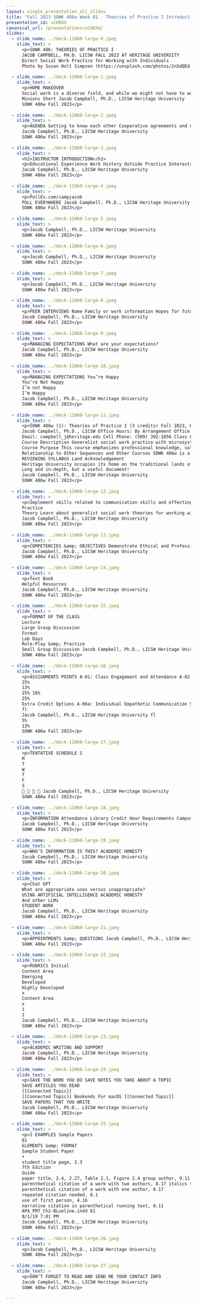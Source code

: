 ```yaml
---
layout: single_presentation_all_slides
title: "Fall 2023 SOWK 486w Week 01 - Theories of Practice I Introduction"
presentation_id: uCH8Xd
canonical_url: /presentations/uCH8Xd/
slides:
  - slide_name: ../deck-11060-large-0.jpeg
    slide_text: >
      <p>SOWK 486: THEORIES OF PRACTICE I
      JACOB CAMPBELL, PH.D. LICSW FALL 2023 AT HERITAGE UNIVERSITY
      Direct Social Work Practice for Working with Individuals
      Photo by Susan Holt Simpson (https://unsplash.com/photos/2nSdQEd-Exc )</p>
      
  - slide_name: ../deck-11060-large-1.jpeg
    slide_text: >
      <p>HOME MAKEOVER
      Social work is a diverse field, and while we might not have to work with criminal masterminds like Gru, it’s my hope that this course will give us the skills to follow up with clients of all types.
      Minions Short Jacob Campbell, Ph.D., LICSW Heritage University
      SOWK 486w Fall 2023</p>
      
  - slide_name: ../deck-11060-large-2.jpeg
    slide_text: >
      <p>AGENDA Getting to know each other Cooperative agreements and norms The look and feel of this learning environment Academic writing
      Jacob Campbell, Ph.D., LICSW Heritage University
      SOWK 486w Fall 2023</p>
      
  - slide_name: ../deck-11060-large-3.jpeg
    slide_text: >
      <h2>INSTRUCTOR INTRODUCTION</h2>
      <p>Educational Experience Work History Outside Practice Interests CALL ME JACOB He, Him, His
      Jacob Campbell, Ph.D., LICSW Heritage University
      SOWK 486w Fall 2023</p>
      
  - slide_name: ../deck-11060-large-4.jpeg
    slide_text: >
      <p>PollEv.com/campjacob
      POLL EVERYWHERE Jacob Campbell, Ph.D., LICSW Heritage University
      SOWK 486w Fall 2023</p>
      
  - slide_name: ../deck-11060-large-5.jpeg
    slide_text: >
      <p>Jacob Campbell, Ph.D., LICSW Heritage University
      SOWK 486w Fall 2023</p>
      
  - slide_name: ../deck-11060-large-6.jpeg
    slide_text: >
      <p>Jacob Campbell, Ph.D., LICSW Heritage University
      SOWK 486w Fall 2023</p>
      
  - slide_name: ../deck-11060-large-7.jpeg
    slide_text: >
      <p>Jacob Campbell, Ph.D., LICSW Heritage University
      SOWK 486w Fall 2023</p>
      
  - slide_name: ../deck-11060-large-8.jpeg
    slide_text: >
      <p>PEER INTERVIEWS Name Family or work information Hopes for future career Secret talent, hobby, or interesting fact
      Jacob Campbell, Ph.D., LICSW Heritage University
      SOWK 486w Fall 2023</p>
      
  - slide_name: ../deck-11060-large-9.jpeg
    slide_text: >
      <p>MANAGING EXPECTATIONS What are your expectations?
      Jacob Campbell, Ph.D., LICSW Heritage University
      SOWK 486w Fall 2023</p>
      
  - slide_name: ../deck-11060-large-10.jpeg
    slide_text: >
      <p>MANAGING EXPECTATIONS You’re Happy
      You’re Not Happy
      I’m not Happy
      I’m Happy
      Jacob Campbell, Ph.D., LICSW Heritage University
      SOWK 486w Fall 2023</p>
      
  - slide_name: ../deck-11060-large-11.jpeg
    slide_text: >
      <p>SOWK 486w (1): Theories of Practice I (3 credits) Fall 2023, Heritage at CBC
      Jacob Campbell, Ph.D., LICSW Office Hours: By Arrangement Office Location: By Arrangement Course Hours: Wednesdays 5:30 – 8:15 PM
      Email: campbell_j@heritage.edu Cell Phone: (509) 392-1056 Class Location: SWL 108
      Course Description Generalist social work practice with microsystems. Knowledge and methods to bring about planned change with individuals and client-identified family systems practice in interpersonal skills. Offered Fall semester. Limited to majors Prerequisite(s): limited to majors or permission of program chair.
      Course Purpose This course emphasizes professional knowledge, values, skills, cognitive, and affective processes required for generalist practice with individuals. In addition, the class gives attention to various interprofessional conceptual frameworks. Some examples of these include such as systems theory, ecological perspective, and the strengths perspective. Finally, students address competencies for the beginning level practitioner necessary for successful intervention with various micro-client systems.
      Relationship to Other Sequences and Other Courses SOWK 486w is a practice class focused on teaching skills for effecting changes in individual clients. It is considered a “w” class because it is writing-focused. During a student’s time in the social work program, there are three theories of practice courses. Each one focuses on a different level of interaction. First, this course starts with individuals, then SOWK 487 Theories of Practice II concentrates on working with groups. Finally, SOWK 488 looks at working with communities and a macro perspective.
      REVIEWING SYLLABUS Land Acknowledgement
      Heritage University occupies its home on the traditional lands of the Yakama People. These ancestral homelands are the Yakama, Palouse, Pisquouse, Wenatshapam, Klikatat, Klinquit, Kow- was-say-ee, Li-aywas, Skin-pah, Wish-ham, Shyiks, Ochechotes, Kah-milt-pa, and Se-ap-cat, who today are represented by the Confederated Tribes and Bands of the Yakama Nation [TREATY OF 1855] and, whose relationship with this land continues to this day. Heritage University, grounded in the vision of the two Yakama women founders, respects Indigenous peoples as traditional guardians of the lands and the enduring relationship
      Long and in-depth, but a useful document!
      Jacob Campbell, Ph.D., LICSW Heritage University
      SOWK 486w Fall 2023</p>
      
  - slide_name: ../deck-11060-large-12.jpeg
    slide_text: >
      <p>Implement skills related to communication skills and effecting change.
      Practice
      Theory Learn about generalist social work theories for working with individuals.
      Jacob Campbell, Ph.D., LICSW Heritage University
      SOWK 486w Fall 2023</p>
      
  - slide_name: ../deck-11060-large-13.jpeg
    slide_text: >
      <p>COMPETENCIES &amp; OBJECTIVES Demonstrate Ethical and Professional Behavior Advance Human Rights and Social, Racial, Economic, and Environmental Justice Engage Anti-Racism, Diversity, Equity, and Inclusion (ADEI) in Practice Engage in Practice-Informed Research and Research-Informed Practice Engage in Policy Practice Engage with Individuals, Families, Groups, Organizations, and Communities Assess Individuals, Families, Groups, Organizations, and Communities Intervene with Individuals, Families, Groups, Organizations, and Communities Evaluate Practice with Individuals, Families, Groups, Organizations, and Communities
      Jacob Campbell, Ph.D., LICSW Heritage University
      SOWK 486w Fall 2023</p>
      
  - slide_name: ../deck-11060-large-14.jpeg
    slide_text: >
      <p>Text Book
      Helpful Resources
      Jacob Campbell, Ph.D., LICSW Heritage University
      SOWK 486w Fall 2023</p>
      
  - slide_name: ../deck-11060-large-15.jpeg
    slide_text: >
      <p>FORMAT OF THE CLASS
      Lecture
      Large Group Discussion
      Format
      Lab Days
      Role-Play &amp; Practice
      Small Group Discussion Jacob Campbell, Ph.D., LICSW Heritage University
      SOWK 486w Fall 2023</p>
      
  - slide_name: ../deck-11060-large-16.jpeg
    slide_text: >
      <p>ASSIGNMENTS POINTS A-01: Class Engagement and Attendance A-02: Chapter Reading Quizzes A-03: Theory and Practice Integrative Paper A-04a: Interviewing Skills Video Role-Play A-04b: Interviewing Skills Re ective Paper
      25%
      13%
      25% 10%
      25%
      Extra Credit Options A-06a: Individual Empathetic Communication Self-Evaluation Re ective Paper A-06b: Evidence-Based Practice for Assessments or Generalist Practice
      fl
      Jacob Campbell, Ph.D., LICSW Heritage University fl
      5%
      13%
      SOWK 486w Fall 2023</p>
      
  - slide_name: ../deck-11060-large-17.jpeg
    slide_text: >
      <p>TENTATIVE SCHEDULE S
      M
      T
      W
      T
      F
      S
      🤩 🤩 🤩 🤩 Jacob Campbell, Ph.D., LICSW Heritage University
      SOWK 486w Fall 2023</p>
      
  - slide_name: ../deck-11060-large-18.jpeg
    slide_text: >
      <p>INFORMATION Attendance Library Credit Hour Requirements Campus Security &amp; Safety Accommodation Policy
      Jacob Campbell, Ph.D., LICSW Heritage University
      SOWK 486w Fall 2023</p>
      
  - slide_name: ../deck-11060-large-19.jpeg
    slide_text: >
      <p>WHO’S INFORMATION IS THIS? ACADEMIC HONESTY
      Jacob Campbell, Ph.D., LICSW Heritage University
      SOWK 486w Fall 2023</p>
      
  - slide_name: ../deck-11060-large-20.jpeg
    slide_text: >
      <p>Chat GPT
      What are appropriate uses versus inappropriate?
      USING ARTIFICIAL INTELLIGENCE ACADEMIC HONESTY
      And other LLMs
      STUDENT WORK
      Jacob Campbell, Ph.D., LICSW Heritage University
      SOWK 486w Fall 2023</p>
      
  - slide_name: ../deck-11060-large-21.jpeg
    slide_text: >
      <p>APPOINTMENTS &amp; QUESTIONS Jacob Campbell, Ph.D., LICSW Heritage University
      SOWK 486w Fall 2023</p>
      
  - slide_name: ../deck-11060-large-22.jpeg
    slide_text: >
      <p>RUBRICS Initial
      Content Area
      Emerging
      Developed
      Highly Developed
      x
      Content Area
      x
      1
      1
      Jacob Campbell, Ph.D., LICSW Heritage University
      SOWK 486w Fall 2023</p>
      
  - slide_name: ../deck-11060-large-23.jpeg
    slide_text: >
      <p>ACADEMIC WRITING AND SUPPORT
      Jacob Campbell, Ph.D., LICSW Heritage University
      SOWK 486w Fall 2023</p>
      
  - slide_name: ../deck-11060-large-24.jpeg
    slide_text: >
      <p>SAVE THE WORK YOU DO SAVE NOTES YOU TAKE ABOUT A TOPIC
      SAVE ARTICLES YOU READ
      [[Connected Topic]]
      [[Connected Topic]] Bookends For macOS [[Connected Topic]]
      SAVE PAPERS THAT YOU WRITE
      Jacob Campbell, Ph.D., LICSW Heritage University
      SOWK 486w Fall 2023</p>
      
  - slide_name: ../deck-11060-large-25.jpeg
    slide_text: >
      <p>2 EXAMPLES Sample Papers
      61
      ELEMENTS &amp; FORMAT
      Sample Student Paper
      •
      student title page, 2.3
      7th Edition
      Guide
      paper title, 2.4, 2.27, Table 2.1, Figure 2.4 group author, 9.11
      parenthetical citation of a work with two authors, 8.17 italics to highlight a key term, 6.22
      parenthetical citation of a work with one author, 8.17
      repeated citation needed, 8.1
      use of first person, 4.16
      narrative citation in parenthetical running text, 8.11
      APA_PM7_Ch2-BLueline.indd 61
      8/1/19 7:01 PM
      Jacob Campbell, Ph.D., LICSW Heritage University
      SOWK 486w Fall 2023</p>
      
  - slide_name: ../deck-11060-large-26.jpeg
    slide_text: >
      <p>Jacob Campbell, Ph.D., LICSW Heritage University
      SOWK 486w Fall 2023</p>
      
  - slide_name: ../deck-11060-large-27.jpeg
    slide_text: >
      <p>DON’T FORGET TO READ AND SEND ME YOUR CONTACT INFO
      Jacob Campbell, Ph.D., LICSW Heritage University
      SOWK 486w Fall 2023</p>
      
---
```

